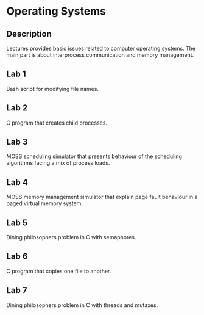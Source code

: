 # Operating Systems

## Description

Lectures provides basic issues related to computer operating systems. The main part is about interprocess communication and memory management.

## Lab 1

Bash script for modifying file names.

## Lab 2

C program that creates child processes.

## Lab 3

MOSS scheduling simulator that presents behaviour of the scheduling algorithms facing a mix of process loads.

## Lab 4

MOSS memory management simulator that explain page fault behaviour in a paged virtual memory system.

## Lab 5

Dining philosophers problem in C with semaphores.

## Lab 6

C program that copies one file to another.

## Lab 7

Dining philosophers problem in C with threads and mutaxes.

